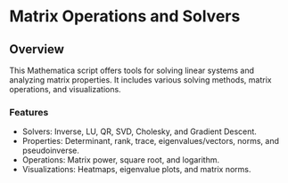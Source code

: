 # Matrix Operations and Solvers
## Overview

This Mathematica script offers tools for solving linear systems and analyzing matrix properties. It includes various solving methods, matrix operations, and visualizations.
### Features

  + Solvers: Inverse, LU, QR, SVD, Cholesky, and Gradient Descent.
  + Properties: Determinant, rank, trace, eigenvalues/vectors, norms, and pseudoinverse.
  + Operations: Matrix power, square root, and logarithm.
  + Visualizations: Heatmaps, eigenvalue plots, and matrix norms.
